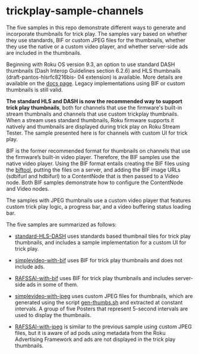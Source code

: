 # trickplay-sample-channels
The five samples in this repo demonstrate different ways to generate and incorporate thumbnails for trick play. The samples vary based on whether they use standards, BIF or custom JPEG files for the thumbnails, whether they use the native or a custom video player, and whether server-side ads are included in the thumbnails.

Beginning with Roku OS version 9.3, an option to use standard DASH thumbnails (Dash Interop Guidelines section 6.2.6) and HLS thumbnails (draft-pantos-hlsrfc8216bis- 04 extension) is available. More details are available on the [docs page](https://developer.roku.com/docs/developer-program/media-playback/trick-mode/hls-and-dash.md). Legacy implementations using BIF or custom thumbnails is still valid.

**The standard HLS and DASH is now the recommended way to support trick play thumbnails**, both for channels that use the firmware's built-in stream thumbnails and channels that use custom trickplay thumbnails. When a stream uses standard thumbnails, Roku firmware supports it natively and thumbnails are displayed during trick play on Roku Stream Tester. The sample presented here is for channels with custom UI for trick play.

BIF is the former recommended format for thumbnails on channels that use the firmware’s built-in video player. Therefore, the BIF samples use the native video player. Using the BIF format entails creating the BIF files using the [biftool](https://sdkdocs.roku.com/display/sdkdoc/Trick+Mode+Support#TrickModeSupport-BIFFileCreationusingtheRokuBIFTool), putting the files on a server, and adding the BIF image URLs (sdbifurl and hdbifurl) to a ContentNode that is then passed to a Video node. Both BIF samples demonstrate how to configure the ContentNode and Video nodes.  

The samples with JPEG thumbnails use a custom video player that features custom trick play logic, a progress bar, and a video buffering status loading bar.

The five samples are summarized as follows:
* [standard-HLS-DASH](/standard-HLS-DASH) uses standards based thumbnail tiles for trick play thumbnails, and includes a sample implementation for a custom UI for trick play.

* [simplevideo-with-bif](/simplevideo-with-bif) uses BIF for trick play thumbnails and does not include ads.

* [RAFSSAI-with-bif](/RAFSSAI-with-bif) uses BIF for trick play thumbnails and includes server-side ads in some of them.

* [simplevideo-with-jpeg](/simplevideo-with-jpeg) uses custom JPEG files for thumbnails, which are generated using the script [gen-thumbs.sh](/scripts/gen-thumbs.sh) and extracted at constant intervals. A group of five Posters that represent 5-second intervals are used to display the thumbnails.

* [RAFSSAI-with-jpeg](/RAFSSAI-with-jpeg) is similar to the previous sample using custom JPEG files, but it is aware of ad pods using metadata from the Roku Advertising Framework and ads are not displayed in the trick play thumbnails.
